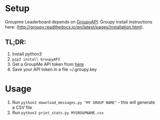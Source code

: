 # Setup
Groupme Leaderboard depends on [GroupyAPI](https://github.com/rhgrant10/Groupy).
Groupy install instructions here: (http://groupy.readthedocs.io/en/latest/pages/installation.html).

## TL;DR:
1. Install python3
2. `pip3 install GroupyAPI`
3. Get a GroupMe API token from [here](https://dev.groupme.com/)
4. Save your API token in a file ~/.groupy.key

# Usage
1. Run `python3 download_messages.py "MY GROUP NAME"` - this will generate a CSV file
2. Run `python3 print_stats.py MYGROUPNAME.csv`
